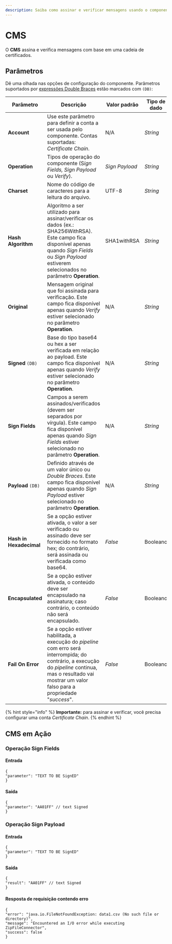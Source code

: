 ```yaml
---
description: Saiba como assinar e verificar mensagens usando o componente CMS.
---
```


# CMS

O **CMS** assina e verifica mensagens com base em uma cadeia de certificados.

## Parâmetros

Dê uma olhada nas opções de configuração do componente. Parâmetros suportados por [expressões Double Braces](https://docs.digibee.com/documentation/v/pt-br/build/double-braces) estão marcados com `(DB)`:

<table data-full-width="true"><thead><tr><th>Parâmetro</th><th width="378">Descrição</th><th width="131">Valor padrão</th><th>Tipo de dado</th></tr></thead><tbody><tr><td><strong>Account</strong></td><td>Use este parâmetro para definir a conta a ser usada pelo componente. Contas suportadas: <em>Certificate Chain</em>.</td><td>N/A</td><td><em>String</em></td></tr><tr><td><strong>Operation</strong></td><td>Tipos de operação do componente (S<em>ign Fields, Sign Payload</em> ou <em>Verify</em>).</td><td><em>Sign Payload</em></td><td><em>String</em></td></tr><tr><td><strong>Charset</strong></td><td>Nome do código de caracteres para a leitura do arquivo.</td><td> UTF-8</td><td><em>String</em></td></tr><tr><td><strong>Hash Algorithm</strong></td><td>Algoritmo a ser utilizado para assinar/verificar os dados (ex.: SHA256WithRSA). Este campo fica disponível apenas quando <em>Sign Fields</em> ou <em>Sign Payload</em> estiverem selecionados no parâmetro <strong>Operation</strong>.</td><td>SHA1withRSA</td><td><em>String</em></td></tr><tr><td><strong>Original</strong></td><td>Mensagem original que foi assinada para verificação. Este campo fica disponível apenas quando <em>Verify</em> estiver selecionado no parâmetro <strong>Operation</strong>.</td><td>N/A</td><td><em>String</em></td></tr><tr><td><strong>Signed</strong> <code>(DB)</code></td><td>Base do tipo base64 ou hex a ser verificada em relação ao payload. Este campo fica disponível apenas quando <em>Verify</em> estiver selecionado no parâmetro <strong>Operation</strong>.</td><td>N/A</td><td><em>String</em></td></tr><tr><td><strong>Sign Fields</strong> </td><td>Campos a serem assinados/verificados (devem ser separados por vírgula). Este campo fica disponível apenas quando <em>Sign Fields</em> estiver selecionado no parâmetro <strong>Operation</strong>.</td><td>N/A</td><td><em>String</em></td></tr><tr><td><strong>Payload</strong> <code>(DB)</code></td><td>Definido através de um valor único ou <em>Double Braces</em>. Este campo fica disponível apenas quando <em>Sign Payload</em> estiver selecionado no parâmetro <strong>Operation</strong>.</td><td>N/A</td><td><em>String</em></td></tr><tr><td><strong>Hash in Hexadecimal</strong></td><td>Se a opção estiver ativada, o valor a ser verificado ou assinado deve ser fornecido no formato hex; do contrário, será assinada ou verificada como base64.</td><td><em>False</em></td><td>Booleano</td></tr><tr><td><strong>Encapsulated</strong></td><td>Se a opção estiver ativada, o conteúdo deve ser encapsulado na assinatura; caso contrário, o conteúdo não será encapsulado.</td><td><em>False</em></td><td>Booleano</td></tr><tr><td><strong>Fail On Error</strong></td><td>Se a opção estiver habilitada, a execução do <em>pipeline</em> com erro será interrompida; do contrário, a execução do <em>pipeline</em> continua, mas o resultado vai mostrar um valor falso para a propriedade "<em>success</em>".</td><td><em>False</em></td><td>Booleano</td></tr></tbody></table>



{% hint style="info" %}
**Importante:** para assinar e verificar, você precisa configurar uma conta _Certificate Chain_.
{% endhint %}

## CMS em Ação <a href="#cms-em-ao" id="cms-em-ao"></a>

### Operação Sign Fields <a href="#operao-sign-fields" id="operao-sign-fields"></a>

#### **Entrada**

```
{
"parameter": "TEXT TO BE SignED"
}
```

#### **Saída**

```
{
"parameter": "AA01FF" // text Signed
}
```

### Operação Sign Payload <a href="#operao-sign-payload" id="operao-sign-payload"></a>

#### **Entrada**

```
{
"parameter": "TEXT TO BE SignED"
}
```

#### **Saída**

```
{
"result": "AA01FF" // text Signed
}
```

#### **Resposta de requisição contendo erro**

```
{
"error": "java.io.FileNotFoundException: data1.csv (No such file or directory)",
"message": "Encountered an I/O error while executing ZipFileConnector",
"success": false
}
```
